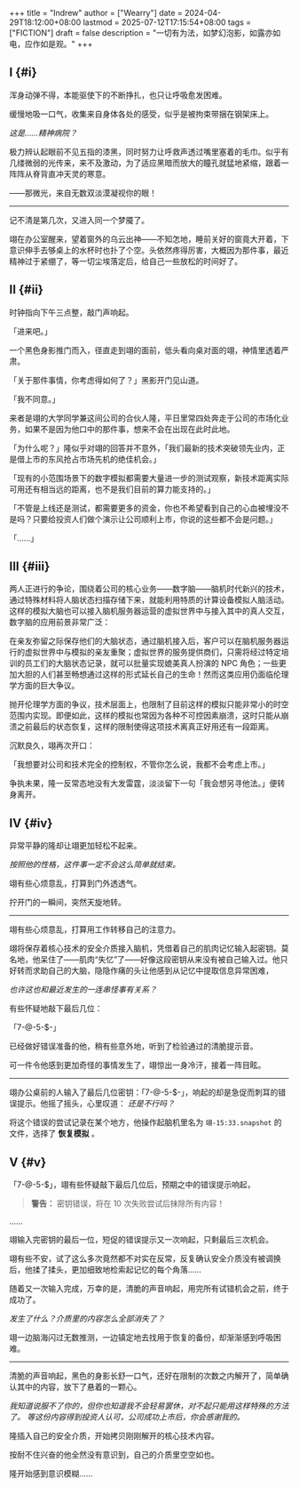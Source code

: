 +++
title = "Indrew"
author = ["Wearry"]
date = 2024-04-29T18:12:00+08:00
lastmod = 2025-07-12T17:15:54+08:00
tags = ["FICTION"]
draft = false
description = "一切有为法，如梦幻泡影，如露亦如电，应作如是观。"
+++

## I {#i}

浑身动弹不得，本能驱使下的不断挣扎，也只让呼吸愈发困难。

缓慢地吸一口气，收集来自身体各处的感受，似乎是被拘束带捆在钢架床上。

_这是……精神病院？_

极力辨认起眼前不见五指的漆黑，同时努力让呼救声透过嘴里塞着的毛巾。似乎有几缕微弱的光传来，来不及激动，为了适应黑暗而放大的瞳孔就猛地紧缩，跟着一阵阵从脊背直冲天灵的寒意。

——那微光，来自无数双淡漠凝视你的眼！

---
记不清是第几次，又进入同一个梦魇了。

翊在办公室醒来，望着窗外的乌云出神——不知怎地，睡前关好的窗竟大开着，下意识伸手去够桌上的水杯时也扑了个空。头依然疼得厉害，大概因为那件事，最近精神过于紧绷了，等一切尘埃落定后，给自己一些放松的时间好了。


## II {#ii}

时钟指向下午三点整，敲门声响起。

「进来吧。」

一个黑色身影推门而入，径直走到翊的面前，低头看向桌对面的翊，神情里透着严肃。

「关于那件事情，你考虑得如何了？」黑影开门见山道。

「我不同意。」

来者是翊的大学同学兼这间公司的合伙人隆，平日里常四处奔走于公司的市场化业务，如果不是因为他口中的那件事，想来不会在出现在此时此地。

「为什么呢？」隆似乎对翊的回答并不意外，「我们最新的技术突破领先业内，正是借上市的东风抢占市场先机的绝佳机会。」

「现有的小范围场景下的数字模拟都需要大量进一步的测试观察，新技术距离实际可用还有相当远的距离，也不是我们目前的算力能支持的。」

「不管是上线还是测试，都需要更多的资金，你也不希望看到自己的心血被埋没不是吗？只要给投资人们做个演示让公司顺利上市，你说的这些都不会是问题。」

「……」


## III {#iii}

两人正进行的争论，围绕着公司的核心业务——数字脑——脑机时代新兴的技术，通过特殊材料将人脑状态扫描存储下来，就能利用特质的计算设备模拟人脑活动。这样的模拟大脑也可以接入脑机服务器运营的虚拟世界中与接入其中的真人交互，数字脑的应用前景非常广泛：

在亲友弥留之际保存他们的大脑状态，通过脑机接入后，客户可以在脑机服务器运行的虚拟世界中与模拟的亲友重聚；虚拟世界的服务提供商们，只需将经过特定培训的员工们的大脑状态记录，就可以批量实现媲美真人扮演的 NPC 角色；一些更加大胆的人们甚至畅想通过这样的形式延长自己的生命！然而这类应用仍面临伦理学方面的巨大争议。

抛开伦理学方面的争议，技术层面上，也限制了目前这样的模拟只能非常小的时空范围内实现。即便如此，这样的模拟也常因为各种不可控因素崩溃，这时只能从崩溃之前最后的状态恢复，这样的限制使得这项技术离真正好用还有一段距离。

沉默良久，翊再次开口：

「我想要对公司和技术完全的控制权，不管你怎么说，我都不会考虑上市。」

争执未果，隆一反常态地没有大发雷霆，淡淡留下一句「我会想另寻他法。」便转身离开。


## IV {#iv}

异常平静的隆却让翊更加轻松不起来。

_按照他的性格，这件事一定不会这么简单就结束。_

翊有些心烦意乱，打算到门外透透气。

拧开门的一瞬间，突然天旋地转。

---
翊有些心烦意乱，打算用工作转移自己的注意力。

翊将保存着核心技术的安全介质接入脑机，凭借着自己的肌肉记忆输入起密钥。莫名地，他呆住了——肌肉“失忆”了——好像这段密钥从来没有被自己输入过。他只好转而求助自己的大脑，隐隐作痛的头让他感到从记忆中提取信息异常困难，

_也许这也和最近发生的一连串怪事有关系？_

有些怀疑地敲下最后几位：

「7-@-5-$-」

已经做好错误准备的他，稍有些意外地，听到了检验通过的清脆提示音。

可一件令他感到更加奇怪的事情发生了，翊惊出一身冷汗，接着一阵目眩。

---
翊办公桌前的人输入了最后几位密钥：「7-@-5-$-」，响起的却是急促而刺耳的错误提示。他摇了摇头，心里叹道： _还是不行吗？_

将这个错误的尝试记录在某个地方，他操作起脑机里名为 `翊-15:33.snapshot`
的文件，选择了 **恢复模拟** 。


## V {#v}

「7-@-5-$」，翊有些怀疑敲下最后几位后，预期之中的错误提示响起，

> **警告：** 密钥错误，将在 10 次失败尝试后抹除所有内容！

……

翊输入完密钥的最后一位，短促的错误提示又一次响起，只剩最后三次机会。

翊有些不安，试了这么多次竟然都不对实在反常，反复确认安全介质没有被调换后，他揉了揉头，更加细致地检索起记忆的每个角落……

随着又一次输入完成，万幸的是，清脆的声音响起，用完所有试错机会之前，终于成功了。

_发生了什么？介质里的内容怎么全部消失了？_

翊一边脑海闪过无数推测，一边镇定地去找用于恢复的备份，却渐渐感到呼吸困难。

---
清脆的声音响起，黑色的身影长舒一口气，还好在限制的次数之内解开了，简单确认其中的内容，放下了悬着的一颗心。

_我知道说服不了你的，但你也知道我不会轻易罢休，对不起只能用这样特殊的方法了。_ _等这份内容得到投资人认可，公司成功上市后，你会感谢我的。_

隆插入自己的安全介质，开始拷贝刚刚解开的核心技术内容。

按耐不住兴奋的他全然没有意识到，自己的介质里空空如也。

隆开始感到意识模糊……
